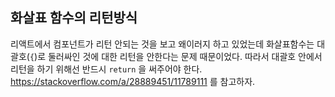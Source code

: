 ## 화살표 함수의 리턴방식

리액트에서 컴포넌트가 리턴 안되는 것을 보고 왜이러지 하고 있었는데 화살표함수는 대괄호(`{`)로 둘러싸인 것에 대한 리턴을 안한다는 문제 때문이었다. 따라서 대괄호 안에서 리턴을 하기 위해선 반드시 `return` 을 써주어야 한다. https://stackoverflow.com/a/28889451/11789111 를 참고하자.